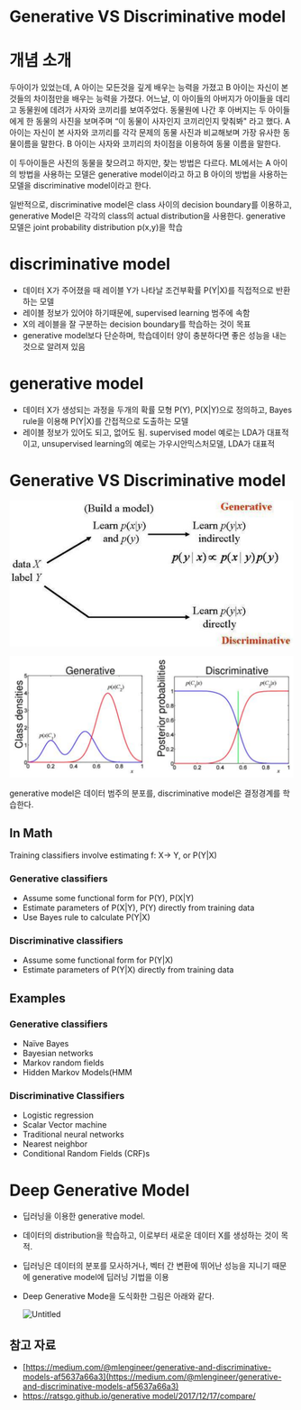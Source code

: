# Generative VS Discriminative model



# 개념 소개

두아이가 있었는데, A 아이는 모든것을 깊게 배우는 능력을 가졌고 B 아이는 자신이 본것들의 차이점만을 배우는 능력을 가졌다. 어느날, 이 아이들의 아버지가 아이들을 데리고 동물원에 데려가 사자와 코끼리를 보여주었다. 동물원에 나간 후 아버지는 두 아이들에게 한 동물의 사진을 보며주며 “이 동물이 사자인지 코끼리인지 맞춰봐" 라고 했다. A 아이는 자신이 본 사자와 코끼리를 각각 문제의 동물 사진과 비교해보며 가장 유사한 동물이름을 말한다. B 아이는 사자와 코끼리의 차이점을 이용하여 동물 이름을 말한다. 

이 두아이들은 사진의 동물을 찾으려고 하지만, 찾는 방법은 다르다. ML에서는 A 아이의 방법을 사용하는 모델은 generative model이라고 하고 B 아이의 방법을 사용하는 모델을 discriminative model이라고 한다.

일반적으로, discriminative model은 class 사이의 decision boundary를 이용하고, generative Model은 각각의 class의 actual distribution을 사용한다. generative 모델은 joint probability distribution p(x,y)을 학습



# discriminative model

- 데이터 X가 주어졌을 때 레이블 Y가 나타날 조건부확률 P(Y|X)를 직접적으로 반환하는 모델
- 레이블 정보가 있어야 하기때문에, supervised learning 범주에 속함
- X의 레이블을 잘 구분하는 decision boundary를 학습하는 것이 목표
- generative model보다 단순하며, 학습데이터 양이 충분하다면 좋은 성능을 내는것으로 알려져 있음



# generative model

- 데이터 X가 생성되는 과정을 두개의 확률 모형 P(Y), P(X|Y)으로 정의하고, Bayes rule을 이용해 P(Y|X)를 간접적으로 도출하는 모델
- 레이블 정보가 있어도 되고, 없어도 됨. supervised model 예로는 LDA가 대표적이고, unsupervised learning의 예로는 가우시안믹스처모델, LDA가 대표적



# Generative VS Discriminative model

![Untitled](./pic/generative_vs_discriminative1.png)

![Untitled](./pic/generative_vs_discriminative2.png)

generative model은 데이터 범주의 분포를, discriminative model은 결정경계를 학습한다.



## In Math

Training classifiers involve estimating f: X→ Y, or P(Y|X)

### Generative classifiers

- Assume some functional form for P(Y), P(X|Y)
- Estimate parameters of P(X|Y), P(Y) directly from training data
- Use Bayes rule to calculate P(Y|X)

### Discriminative classifiers

- Assume some functional form for P(Y|X)
- Estimate parameters of P(Y|X) directly from training data



## Examples

### Generative classifiers

- Naïve Bayes
- Bayesian networks
- Markov random fields
- Hidden Markov Models(HMM

### Discriminative Classifiers

- Logistic regression
- Scalar Vector machine
- Traditional neural networks
- Nearest neighbor
- Conditional Random Fields (CRF)s



# Deep Generative Model

- 딥러닝을 이용한 generative model.
- 데이터의 distribution을 학습하고, 이로부터 새로운 데이터 X를 생성하는 것이 목적.
- 딥러닝은 데이터의 분포를 모사하거나, 벡터 간 변환에 뛰어난 성능을 지니기 때문에 generative model에 딥러닝 기법을 이용
- Deep Generative Mode을 도식화한 그림은 아래와 같다.
  
    ![Untitled](/Users/aiden/Documents/sangsang/ML/pic/deep_generative.png)
    



## 참고 자료

- [https://medium.com/@mlengineer/generative-and-discriminative-models-af5637a66a3](https://medium.com/@mlengineer/generative-and-discriminative-models-af5637a66a3)
- [https://ratsgo.github.io/generative model/2017/12/17/compare/](https://ratsgo.github.io/generative%20model/2017/12/17/compare/)